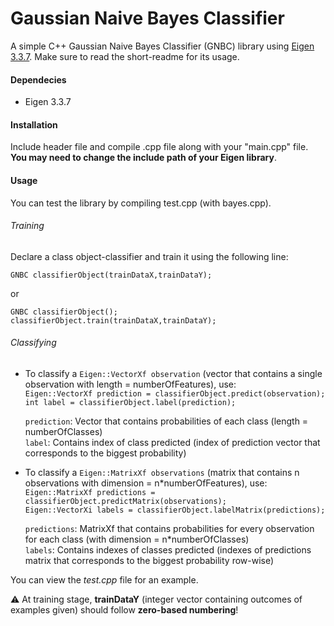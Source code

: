 # Gaussian Naive Bayes Classifier

A simple C++ Gaussian Naive Bayes Classifier (GNBC) library using [Eigen 3.3.7](https://gitlab.com/libeigen/eigen/-/archive/3.3.7/eigen-3.3.7.zip). Make sure to read the short-readme for its usage.

#### Dependecies
- Eigen 3.3.7

#### Installation
Include header file and compile .cpp file along with your "main.cpp" file.  
**You may need to change the include path of your Eigen library**.  

#### Usage
You can test the library by compiling test.cpp (with bayes.cpp).  

###### Training
Declare a class object-classifier and train it using the following line:  

`GNBC classifierObject(trainDataX,trainDataY);`  

or  

`GNBC classifierObject();`  
`classifierObject.train(trainDataX,trainDataY);`

###### Classifying
- To classify a `Eigen::VectorXf observation` (vector that contains a single observation with length = numberOfFeatures), use:  
  `Eigen::VectorXf prediction = classifierObject.predict(observation);`  
  `int label = classifierObject.label(prediction);`  

  `prediction`: Vector that contains probabilities of each class (length = numberOfClasses)  
  `label`: Contains index of class predicted (index of prediction vector that corresponds to the biggest probability)


- To classify a `Eigen::MatrixXf observations` (matrix that contains n observations with dimension = n*numberOfFeatures), use:  
  `Eigen::MatrixXf predictions = classifierObject.predictMatrix(observations);`  
  `Eigen::VectorXi labels = classifierObject.labelMatrix(predictions);`  

  `predictions`: MatrixXf that contains probabilities for every observation for each class (with dimension = n*numberOfClasses)  
  `labels`: Contains indexes of classes predicted (indexes of predictions matrix that corresponds to the biggest probability row-wise)

You can view the *test.cpp* file for an example.

:warning: At training stage, **trainDataY** (integer vector containing outcomes of examples given) should follow **zero-based numbering**!  